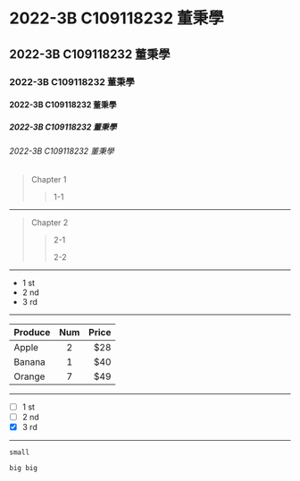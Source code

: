 # 2022-3B C109118232 董秉學
## 2022-3B C109118232 董秉學
### 2022-3B C109118232 董秉學
#### 2022-3B C109118232 董秉學
##### 2022-3B C109118232 董秉學
###### 2022-3B C109118232 董秉學

>Chapter 1
>>1-1
---
>Chapter 2
>>2-1
>>
>>2-2
---
* 1 st
* 2 nd
* 3 rd
---
| Produce | Num | Price |
|:-----| :------:| -----:|
| Apple | 2 | $28 |
| Banana | 1 | $40 |
| Orange | 7 | $49 |
---
-  [ ] 1 st
-  [ ] 2 nd
-  [x] 3 rd
---
`small`

```
big big
```
